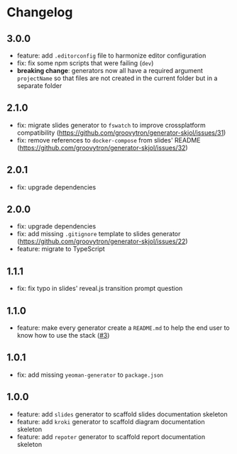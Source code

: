 # Changelog

## 3.0.0

- feature: add `.editorconfig` file to harmonize editor configuration
- fix: fix some npm scripts that were failing (`dev`)
- **breaking change**: generators now all have a required argument `projectName`
  so that files are not created in the current folder but in a separate folder

## 2.1.0

- fix: migrate slides generator to `fswatch` to improve crossplatform compatibility (https://github.com/groovytron/generator-skjol/issues/31)
- fix: remove references to `docker-compose` from slides' README (https://github.com/groovytron/generator-skjol/issues/32)

## 2.0.1

- fix: upgrade dependencies

## 2.0.0

- fix: upgrade dependencies
- fix: add missing `.gitignore` template to slides generator (https://github.com/groovytron/generator-skjol/issues/22)
- feature: migrate to TypeScript

## 1.1.1

- fix: fix typo in slides' reveal.js transition prompt question

## 1.1.0

- feature: make every generator create a `README.md` to help the end user to know how to use the stack ([#3](https://github.com/groovytron/generator-skjol/issues/3))

## 1.0.1

- fix: add missing `yeoman-generator` to `package.json`

## 1.0.0

- feature: add `slides` generator to scaffold slides documentation skeleton
- feature: add `kroki` generator to scaffold diagram documentation skeleton
- feature: add `repoter` generator to scaffold report documentation skeleton
